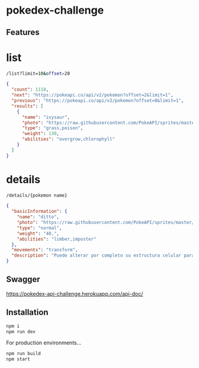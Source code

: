 # pokedex-challenge

## Features

# list
```sh
/list?limit=10&offset=20
```
```json
{
  "count": 1118,
  "next": "https://pokeapi.co/api/v2/pokemon?offset=2&limit=1",
  "previous": "https://pokeapi.co/api/v2/pokemon?offset=0&limit=1",
  "results": [
    {
      "name": "ivysaur",
      "photo": "https://raw.githubusercontent.com/PokeAPI/sprites/master/sprites/pokemon/2.png",
      "type": "grass,poison",
      "weight": 130,
      "abilities": "overgrow,chlorophyll"
    }
  ]
}
```
# details
```sh
/details/{pokemon name}
```
```json
{
  "basicInformation": {
    "name": "ditto",
    "photo": "https://raw.githubusercontent.com/PokeAPI/sprites/master/sprites/pokemon/132.png",
    "type": "normal",
    "weight": "40,",
    "abilities": "limber,imposter"
  },
  "movements": "transform",
  "description": "Puede alterar por completo su estructura celular para\\nemular cualquier objeto que vea."
}
```

## Swagger

https://pokedex-api-challenge.herokuapp.com/api-doc/

## Installation

```sh
npm i
npm run dev
```

For production environments...

```sh
npm run build
npm start
```
